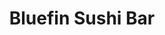 ---
layout: place
title: "Bluefin Sushi Bar"
permalink: /oregon/portland/bluefin-sushi-bar.html
stateAbbr: OR
stateName: Oregon
cityName: Portland
place_id: ChIJHW7X4tmglVQRFXquN891TlQ
photos:
  - name: >-
      places/ChIJHW7X4tmglVQRFXquN891TlQ/photos/AeeoHcIcWkGEWwaL6awW0piQBpfPwp4gL4zr70sOYyYA_VeEbkwsMUgnYuUaxx5VKQy6z0-Yt2Iih-pznaYDANKOti4vrGEpTQ1i70Y6KOhndtjA7aoKHlOQFfFHuDVNk9dRzTnORlxd9nwfAr_bYdGIoM2bt78SfCP22KShjLgo9TV1MhSWbheMzfQmppauq_oqBQHKAEKFHVixhb6IC2is1RILFF5_DK8w4CmNNLUpocFgYDOg8PIRwqV-iCUu-awH6ZviLXYZH0McuV5E3XmL_bLJpH589EOQSP5Y8smZMoUfFeoZGDk-FBe4LpV9IL63RO1pSMVCPp-IoaBggC5pTrDm6mtKQdtyHD1z7jY3RDde1EU0-yIE4SL4PmlZ2CkOYpk_cr4wO5PiHOtSr7yO5Y3-OzvqRaMkLjRPBYHiNBMDxZzF
    widthPx: 4032
    heightPx: 3024
    authorAttributions:
      - displayName: Joe Hasty
        uri: https://maps.google.com/maps/contrib/106681107426565125851
        photoUri: >-
          https://lh3.googleusercontent.com/a-/ALV-UjXNzltt75YsemD9Q_vRyyevv7KyLB9avcXRfDzkAvjU7ID4ONLW=s100-p-k-no-mo
    flagContentUri: >-
      https://www.google.com/local/imagery/report/?cb_client=maps_api_places.places_api&image_key=!1e10!2sCIHM0ogKEICAgIDjodyknAE&hl=en-US
    googleMapsUri: >-
      https://www.google.com/maps/place//data=!3m4!1e2!3m2!1sCIHM0ogKEICAgIDjodyknAE!2e10!4m2!3m1!1s0x5495a0d9e2d76e1d:0x544e75cf37ae7a15
  - name: >-
      places/ChIJHW7X4tmglVQRFXquN891TlQ/photos/AeeoHcLFwSC1qrjncOznm0C7R_miNhxtuPD3spW-Om1fR6ptSeNc9V5tubfTa1G7X6qv4mNWac-s_lL5xA0lYFxlhTaKG1IHjFQOEjQCrofRhFUjXzYhWMO6GylCeRBtPDKqHNPdOHq99HqX6O94YKDUTnlwNMK0KVMabp5OQIO9w_3tP7l8_Q2rK6DkPI3uSksLxm3cLQkXpNWNjsmiGdt09z_rIiVK4UwHG0aswWBFYperySgp6KWPjf_Io2pZCd1yCJkm5JaKgzjz3adMwcSnJPHsTJAQ0SseaYFQONMoH1cHOgeAAIJTQ9gtBExxa77LQ0q8aAaTYC8BRudML2fNLJoaszYGJG5TvLH7g0_IMSrMQDUgEd5Kyb3iIeZ7hrdg0DkE7ZIcZAMK5jDnuKadhSn-cHGUONoqVoCjX1alwBI
    widthPx: 4032
    heightPx: 3024
    authorAttributions:
      - displayName: Loan Nguyen
        uri: https://maps.google.com/maps/contrib/117818990715865928632
        photoUri: >-
          https://lh3.googleusercontent.com/a-/ALV-UjUsZv0ve97oktNcFzJOO9kZUeWv1WEo9vnUSNm3mevYMjMXFSAq=s100-p-k-no-mo
    flagContentUri: >-
      https://www.google.com/local/imagery/report/?cb_client=maps_api_places.places_api&image_key=!1e10!2sCIHM0ogKEICAgICW4d-yWQ&hl=en-US
    googleMapsUri: >-
      https://www.google.com/maps/place//data=!3m4!1e2!3m2!1sCIHM0ogKEICAgICW4d-yWQ!2e10!4m2!3m1!1s0x5495a0d9e2d76e1d:0x544e75cf37ae7a15
  - name: >-
      places/ChIJHW7X4tmglVQRFXquN891TlQ/photos/AeeoHcK1hagyn2lxxUvQO9JIFn-ABzG2St13GgKfrDNG-599nfTIHsAonqjlV68MNo_wDo6bMEMDZXKbM4ezYlVjg0_yeSaCHKGo17ghuRbBYm2nggHEiyzuMlzvl5wadpynZtldgyvVVAGUtUNjDVXvVIpTZ7F0zDoUKFlD_cAWai08OfOtCCW87X1axt54JC3cy8i2CS3BMO7a1Yb2i4WUOUq1N34mTKT4mOvCaYr4Xk0duQ8SZ5PxNKFGjgzIxzoeweDM4ICJCfcFTyZqqrYt33-E4qudBbGMLmftFCAFj3bRrQLEiHIIVSnuaziclgrJYmauQcqYiSMWJhQH7MndXN2pZqY11_gDDwvKhX0MR1A7OKlzPWCJjKs-EurhZaix9jCrxqzkQbbGVsdK1MGlcDXXU64If2V_tiUB6oXiB_GcW5rh
    widthPx: 4000
    heightPx: 3000
    authorAttributions:
      - displayName: Sarah Fowler
        uri: https://maps.google.com/maps/contrib/113195122527868405957
        photoUri: >-
          https://lh3.googleusercontent.com/a-/ALV-UjVvOanRQihU3S4vpuSGVIKZRi0lLD6ESj4yvWKgLDEXISNRGs3K=s100-p-k-no-mo
    flagContentUri: >-
      https://www.google.com/local/imagery/report/?cb_client=maps_api_places.places_api&image_key=!1e10!2sCIHM0ogKEICAgMCI3e6zqgE&hl=en-US
    googleMapsUri: >-
      https://www.google.com/maps/place//data=!3m4!1e2!3m2!1sCIHM0ogKEICAgMCI3e6zqgE!2e10!4m2!3m1!1s0x5495a0d9e2d76e1d:0x544e75cf37ae7a15
  - name: >-
      places/ChIJHW7X4tmglVQRFXquN891TlQ/photos/AeeoHcKqxORCZnaImabu8-pckoNWQ8U81FZ3CJBL9Ay2RDMogI3QwY1YrfU0-h3e7EJOEu1BhdVqoGargMw1-cHLavHccF-1ItE6EC0sIzUJhhvzv_N4ND9lHHLpHjkQoBh8aCgny8rlUbo6SMXwk2wAW-AAvGpu67wDoojLSFOlbgGLt1IT8ohCI8cLIf83SxEUYMfi8WY36XjnvKW0c7mJgFV_CPjL08_ZFCPHxrqwqQ9WDJHs2klVsZi1fC6uvmbyg22F03qcOouR_fO2AhNJCwvgPYxfBxEVr5kahWuOc32hLqh0eb0TCQ-I5Xx0jDXZEUvIDq0IpALJBP7uyRejRqPsPmHrj8lTGkfeyNKi0POw1T2ogmh7MldRYpMPqs0Yv9pLBIKwQLosigaJeoSL59aZ6ZkNjVE_I3qOviJeUB72aUI
    widthPx: 4080
    heightPx: 3072
    authorAttributions:
      - displayName: Jordan Yettick
        uri: https://maps.google.com/maps/contrib/111778158381923900807
        photoUri: >-
          https://lh3.googleusercontent.com/a-/ALV-UjVbuOJMAGBs3MYYZz2UcoRIbb2SlzGizHq-t_t47FEh28N_vsrJ=s100-p-k-no-mo
    flagContentUri: >-
      https://www.google.com/local/imagery/report/?cb_client=maps_api_places.places_api&image_key=!1e10!2sCIHM0ogKEICAgICh5t21ywE&hl=en-US
    googleMapsUri: >-
      https://www.google.com/maps/place//data=!3m4!1e2!3m2!1sCIHM0ogKEICAgICh5t21ywE!2e10!4m2!3m1!1s0x5495a0d9e2d76e1d:0x544e75cf37ae7a15
  - name: >-
      places/ChIJHW7X4tmglVQRFXquN891TlQ/photos/AeeoHcLvW7yqARpkgKvV7MabfniHZ_CIoDJvwUGrpOIPDNqeQRbaTL5lGrfw0l4jUF_X4RXxLMm_MoLmpGj9hL78JolzAztq_UpORPV2nTeZdFQ-TqJoifWq8KCct1ZihWkr20stJni0puK7h9BwjacsN0nNA4ZpnWiac2CSnmbdWc4Z_WoDEHYkO38jrj9eNGr0DLefzljXhmChhRp-X3MfQf3JnzBKXYgDGW4xcVv89KfBWLd-IEjVo1d0S_HdRa56tEkXdeq_7RjnWJuAvWi24FvrZ3SoHzHfOke96prxChMXqqwyK-WxzPISW8wRCCHErb5QNly6ekocKbd7BJYhKfquLkxuhBWjbK8sH4vcGPXX2yWZ_4BE1cv7L-Eict5bIsS9pCAVnxXJeYUXv7Y2UiZffb1S0tw2r_rygR-wPA95Sg
    widthPx: 3024
    heightPx: 4032
    authorAttributions:
      - displayName: Zuhair Khatib
        uri: https://maps.google.com/maps/contrib/114603314640941516399
        photoUri: >-
          https://lh3.googleusercontent.com/a-/ALV-UjXLzWddP1c7g1up4xV49a3EXQpmA0S9hYq8CB19z4nz9Fz7-Fs=s100-p-k-no-mo
    flagContentUri: >-
      https://www.google.com/local/imagery/report/?cb_client=maps_api_places.places_api&image_key=!1e10!2sCIHM0ogKEICAgICy27DoVQ&hl=en-US
    googleMapsUri: >-
      https://www.google.com/maps/place//data=!3m4!1e2!3m2!1sCIHM0ogKEICAgICy27DoVQ!2e10!4m2!3m1!1s0x5495a0d9e2d76e1d:0x544e75cf37ae7a15
  - name: >-
      places/ChIJHW7X4tmglVQRFXquN891TlQ/photos/AeeoHcICLHMAySND2SWvy29jSRntR9CltCPqILBfNAx0rZfG_kF_CKP7kvNp7iMrav-gVTXfceq6oUNdKa29OOmsBswceRYAoHoR3j8QUQOPijE12oaxJxaQaHyI616q3kf0fGMPvaL297Jab6D_M-heyhBG2pMME_MiQYaSg0MrsVkYrJXvKaA5qednfg2J0_cHJLTUlvkZQV0yagbSRWDyBIuyEYa0SmDh1O0ncOD47XxZop7bBGkRa3qTW8FkUspaduDJN1FR0xxI6ykpyR5sWjO_plR6halkTUadhMTelNKUvrrV0Y2X8xwcXKmWv2c9sGAuPFWwAnOMv8JgSzKTpkn21HKz4goqfmhtJRgZtUIkUmHm6jfBrI806Z3oVrJY0sNZSvD3T2aTCED74_vQl3yc4rFeyHFGy-mBkqfBHYZ4nn7e
    widthPx: 4000
    heightPx: 1800
    authorAttributions:
      - displayName: Ned
        uri: https://maps.google.com/maps/contrib/103940597552698846673
        photoUri: >-
          https://lh3.googleusercontent.com/a-/ALV-UjWbFFex9FPAFDkKgnA8CSjUxfdXrzoY487xeZEDokmwzStbmFAkJQ=s100-p-k-no-mo
    flagContentUri: >-
      https://www.google.com/local/imagery/report/?cb_client=maps_api_places.places_api&image_key=!1e10!2sCIHM0ogKEICAgICGidS5tQE&hl=en-US
    googleMapsUri: >-
      https://www.google.com/maps/place//data=!3m4!1e2!3m2!1sCIHM0ogKEICAgICGidS5tQE!2e10!4m2!3m1!1s0x5495a0d9e2d76e1d:0x544e75cf37ae7a15
  - name: >-
      places/ChIJHW7X4tmglVQRFXquN891TlQ/photos/AeeoHcL4og0vPgVRkzSEtZuDql8G4xeIF1365okii0Ng_KbitN7t5CBF7gLTUT-tT5MMElUc1ahu9eFjYouMmg2HRFEIz3G-41BIbVmIhd8OcFlcE9IeFrCSypeE8kSwHprSTO4PHJU6JqMJlAA4FMLgtebSzLfF-TVjVr_YAcpMakS23d6YGe6eU9YHWo33XB8JHEBavVzVkXGohTrXNTmVPiNA6SXh_cH7hNWfmXe079aXPs8xWBujiQfVMX5xjWPw2EH0e4SxRFC7tG2VfbYTnlLsPfzDQ0iPPXpID17B7hD9VUhTJOqNPpibugbWutx_7C_HXDC41d6ueXXzgDZqj-aiKR53L41N3LEnjyIuvudTZda9EKka01ift45Hq2Ii9Xoa17OeO0sAP9B_n5VtmMaou-GyhOBgwkf2bgiZsBQ3jKMw
    widthPx: 4160
    heightPx: 3120
    authorAttributions:
      - displayName: Steve Mort
        uri: https://maps.google.com/maps/contrib/110988606246053944530
        photoUri: >-
          https://lh3.googleusercontent.com/a-/ALV-UjVXx-ulLmYUUBXn-F3f3wVFqRpbWTok78KQisa4f48T2MzETEGWYA=s100-p-k-no-mo
    flagContentUri: >-
      https://www.google.com/local/imagery/report/?cb_client=maps_api_places.places_api&image_key=!1e10!2sCIHM0ogKEICAgIC43KL3hQE&hl=en-US
    googleMapsUri: >-
      https://www.google.com/maps/place//data=!3m4!1e2!3m2!1sCIHM0ogKEICAgIC43KL3hQE!2e10!4m2!3m1!1s0x5495a0d9e2d76e1d:0x544e75cf37ae7a15
  - name: >-
      places/ChIJHW7X4tmglVQRFXquN891TlQ/photos/AeeoHcIcguMrv61zdzBIj_leusYEWd6z1C1HVtgdN_AxO9dPQeBDNFBGMGPAWxOjwdMw0nPpVgsb8hiKX7kJkm3NFqWKDuMyRS1lJk54LSsePi3TKhvaXkZhnCBM9WXuQ3u2zftn1IVmBK5QgqMH0kMO7X1TzFkN4qsBeYNus1v-Xe3kcE4R8uknlE-K7MFp19IV0hIYbWG3NxYO_SrgXUdshe8Yn6WKSwhqhAYcZ1uo4FXnj5sbBRYRLjgbMluK3G7V45Gdn3GOYcnwouT1GkJRLSn4Cob7i0wj645z-BH0bXCrDutEqEqhymc6H6y-2QIXtf5mcWfpxw3MRyTEsvn2cdG26Zo5fg4NkYMSlbRRt7296vIrb4m0dlDEY1HMHD_H3lHEw_9yd4mAnrG6wtcQsxTpJiP-oSmVO3JeMsDxIG0maw
    widthPx: 1920
    heightPx: 1080
    authorAttributions:
      - displayName: Loan Nguyen
        uri: https://maps.google.com/maps/contrib/117818990715865928632
        photoUri: >-
          https://lh3.googleusercontent.com/a-/ALV-UjUsZv0ve97oktNcFzJOO9kZUeWv1WEo9vnUSNm3mevYMjMXFSAq=s100-p-k-no-mo
    flagContentUri: >-
      https://www.google.com/local/imagery/report/?cb_client=maps_api_places.places_api&image_key=!1e10!2sCIHM0ogKEICAgICWkfjAWw&hl=en-US
    googleMapsUri: >-
      https://www.google.com/maps/place//data=!3m4!1e2!3m2!1sCIHM0ogKEICAgICWkfjAWw!2e10!4m2!3m1!1s0x5495a0d9e2d76e1d:0x544e75cf37ae7a15
  - name: >-
      places/ChIJHW7X4tmglVQRFXquN891TlQ/photos/AeeoHcIwHIfIfvW9O8O40XlC82S1UoXR8DP_V4pYySq1-jgIJAn3NMy4Gxu1YWnv31f1IWlQVhQnTijn-mnh-f2wJz5_5XCU7do8teTr7UjOWQq0v_9sH1utH_9OWOzQxqEG_onY4evveUnI1tOikIM-qTApeI6AHN-zjtD-LgqSGI4l0VCHjbIOalz8VRVqDg0DBqTy57kklN4e2dDfjHeL9bVhEMG0_SPk8EgMKE3OM4Oy5uEd0mZRFFv4YE-8cbi2B-HUAt6e8PhzlCkpBnq6bpsnEOvSu5wqm5gTbZRE45TAobvh7ZDGqy7KJVAunBHkI4BSyHaVrCRxvTaMl075tAx8YDmv9sAN0jLhHUVkmipLaNckxoObxc8tf1RSwDPSoqtOhzl_feYU55Y4DuoH74l5MLqDqpjqN9v4A6SF5Ln3Vg
    widthPx: 4048
    heightPx: 3036
    authorAttributions:
      - displayName: Sarah McD
        uri: https://maps.google.com/maps/contrib/111238832645025946555
        photoUri: >-
          https://lh3.googleusercontent.com/a-/ALV-UjXfi9xxEg2En2qzsPAFbwoT8BBPmMUNxcvDeEIsT3axOENkp-1R=s100-p-k-no-mo
    flagContentUri: >-
      https://www.google.com/local/imagery/report/?cb_client=maps_api_places.places_api&image_key=!1e10!2sCIHM0ogKEICAgIC4nqLPFA&hl=en-US
    googleMapsUri: >-
      https://www.google.com/maps/place//data=!3m4!1e2!3m2!1sCIHM0ogKEICAgIC4nqLPFA!2e10!4m2!3m1!1s0x5495a0d9e2d76e1d:0x544e75cf37ae7a15
  - name: >-
      places/ChIJHW7X4tmglVQRFXquN891TlQ/photos/AeeoHcLwyL38KLudp-pb-VR1W6DXtJTiaM9LzM1LS0CUnJSzjk6gd9LoJs4od2GHEreKVdcxjFt49_8Yg-K0ba27_Ido9M5zlqEdTBFxtm7VoiKZUrQ3LZf6XsgzrXfGXLgmcvuoyzyzuWd3AcYrnik7bPGyDXC7ONW0-Sfp8WLht22UZrK1I6BdQ_xzveUreM8CxufeKSjZIk4St_iTuffnwFtpg0-l10VmXowC113S4dvkFWYroYvS2fmNr5_9zg_xP1imAQfQ3Lp3ibzEAfDNXGSA-1WMm_Nj-9AfBidPuEYJCYrt_oDO417I7dOv_ToL08Wgv0IgjekOzQZAl9mYwL1BxObwkzm35B7zQYiiCFt3j_OqdSqgkeX5c57rnO9SvVoUnEAEsuzJjcUuvTqUSpFFc5brVsmmhfsjgPRzwTNemzHD
    widthPx: 2592
    heightPx: 1944
    authorAttributions:
      - displayName: 1911geek
        uri: https://maps.google.com/maps/contrib/108025546704568724037
        photoUri: >-
          https://lh3.googleusercontent.com/a/ACg8ocIb2gjD45smUvRQwMdWl4VpYIseB6ItvJSknUl32RLnFuYhyA=s100-p-k-no-mo
    flagContentUri: >-
      https://www.google.com/local/imagery/report/?cb_client=maps_api_places.places_api&image_key=!1e10!2sCIHM0ogKEICAgIDWvNyP6gE&hl=en-US
    googleMapsUri: >-
      https://www.google.com/maps/place//data=!3m4!1e2!3m2!1sCIHM0ogKEICAgIDWvNyP6gE!2e10!4m2!3m1!1s0x5495a0d9e2d76e1d:0x544e75cf37ae7a15
address: 4138 NE Broadway, Portland, OR 97232, USA
street: 4138 NE Broadway
city: Portland
state: OR
zip: '97232'
country: USA
neighborhood: Hollywood
latitude: '45.535028'
longitude: '-122.620511'
accessibility_options:
  wheelchairAccessibleParking: true
  wheelchairAccessibleEntrance: true
  wheelchairAccessibleSeating: true
business_status: OPERATIONAL
name: Bluefin Sushi Bar
google_maps_links:
  directionsUri: >-
    https://www.google.com/maps/dir//''/data=!4m7!4m6!1m1!4e2!1m2!1m1!1s0x5495a0d9e2d76e1d:0x544e75cf37ae7a15!3e0
  placeUri: https://maps.google.com/?cid=6074922480222239253
  writeAReviewUri: >-
    https://www.google.com/maps/place//data=!4m3!3m2!1s0x5495a0d9e2d76e1d:0x544e75cf37ae7a15!12e1
  reviewsUri: >-
    https://www.google.com/maps/place//data=!4m4!3m3!1s0x5495a0d9e2d76e1d:0x544e75cf37ae7a15!9m1!1b1
  photosUri: >-
    https://www.google.com/maps/place//data=!4m3!3m2!1s0x5495a0d9e2d76e1d:0x544e75cf37ae7a15!10e5
primary_type: Sushi Restaurant
opening_hours:
  regular: null
  current: null
secondary_opening_hours:
  regular:
    weekdayDescriptions: null
    type: null
  current:
    weekdayDescriptions: null
    type: null
phone: null
price_level: null
price_range: null
rating: null
rating_count: 0
website: null
description: null
reviews: null
parking_options: null
payment_options: null
allow_dogs: null
curbside_pickup: null
delivery: null
dine_in: null
good_for_children: null
good_for_groups: null
good_for_sports: null
live_music: null
menu_for_children: null
outdoor_seating: null
reservable: null
restroom: null
serves_beer: null
serves_breakfast: null
serves_brunch: null
serves_cocktails: null
serves_coffee: null
serves_dinner: null
serves_dessert: null
serves_lunch: null
serves_vegetarian_food: null
serves_wine: null
takeout: null

---